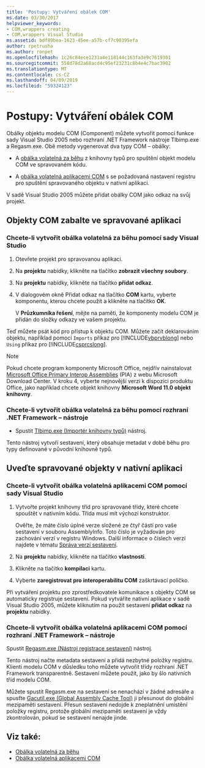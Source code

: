```yaml
---
title: 'Postupy: Vytváření obálek COM'
ms.date: 03/30/2017
helpviewer_keywords:
- COM,wrappers creating
- COM,wrappers Visual Studio
ms.assetid: bdf89bea-1623-45ee-a57b-cf7c90395efa
author: rpetrusha
ms.author: ronpet
ms.openlocfilehash: 1c26c84ece1231a4e118144c163fa3e9c7619301
ms.sourcegitcommit: 558d78d2a68acd4c95ef23231c8b4e4c7bac3902
ms.translationtype: MT
ms.contentlocale: cs-CZ
ms.lasthandoff: 04/09/2019
ms.locfileid: "59324123"
---
```

# <a name="how-to-create-com-wrappers"></a>Postupy: Vytváření obálek COM

Obálky objektu modelu COM (Component) můžete vytvořit pomocí funkce sady Visual Studio 2005 nebo rozhraní .NET Framework nástroje Tlbimp.exe a Regasm.exe. Obě metody vygenerovat dva typy COM – obálky:

-   A [obálka volatelná za běhu](../../../docs/framework/interop/runtime-callable-wrapper.md) z knihovny typů pro spuštění objekt modelu COM ve spravovaném kódu.

-   A [obálka volatelná aplikacemi COM](../../../docs/framework/interop/com-callable-wrapper.md) s se požadovaná nastavení registru pro spuštění spravovaného objektu v nativní aplikaci.

V sadě Visual Studio 2005 můžete přidat obálky COM jako odkaz na svůj projekt.

## <a name="wrap-com-objects-in-a-managed-application"></a>Objekty COM zabalte ve spravované aplikaci

### <a name="to-create-a-runtime-callable-wrapper-using-visual-studio"></a>Chcete-li vytvořit obálka volatelná za běhu pomocí sady Visual Studio

1. Otevřete projekt pro spravovanou aplikaci.

2. Na **projektu** nabídky, klikněte na tlačítko **zobrazit všechny soubory**.

3. Na **projektu** nabídky, klikněte na tlačítko **přidat odkaz**.

4. V dialogovém okně Přidat odkaz na tlačítko **COM** kartu, vyberte komponentu, kterou chcete použít a klikněte na tlačítko **OK**.

     V **Průzkumníka řešení**, mějte na paměti, že komponenty modelu COM je přidán do složky odkazy ve vašem projektu.

Teď můžete psát kód pro přístup k objektu COM. Můžete začít deklarováním objektu, například pomocí `Imports` příkaz pro [!INCLUDE[vbprvblong](../../../includes/vbprvblong-md.md)] nebo `Using` příkaz pro [!INCLUDE[csprcslong](../../../includes/csprcslong-md.md)].

> [!NOTE]
> Pokud chcete program komponenty Microsoft Office, nejdřív nainstalovat [Microsoft Office Primary Interop Assemblies](https://go.microsoft.com/fwlink/?LinkId=50479) (PIA) z webu Microsoft Download Center. V kroku 4, vyberte nejnovější verzi k dispozici produktu Office, jako například chcete objekt knihovny **Microsoft Word 11.0 objekt knihovny**.  
  
### <a name="to-create-a-runtime-callable-wrapper-using-net-framework-tools"></a>Chcete-li vytvořit obálka volatelná za běhu pomocí rozhraní .NET Framework – nástroje  
  
-   Spustit [Tlbimp.exe (Importér knihovny typů)](../../../docs/framework/tools/tlbimp-exe-type-library-importer.md) nástroj.  
  
 Tento nástroj vytvoří sestavení, který obsahuje metadat v době běhu pro typy definované v původní knihovně typů.  
  
## <a name="wrap-managed-objects-in-a-native-application"></a>Uveďte spravované objekty v nativní aplikaci  
  
### <a name="to-create-a-com-callable-wrapper-using-visual-studio"></a>Chcete-li vytvořit obálka volatelná aplikacemi COM pomocí sady Visual Studio  
  
1. Vytvořte projekt knihovny tříd pro spravované třídy, které chcete spouštět v nativním kódu. Třída musí mít výchozí konstruktor.  
  
     Ověřte, že máte číslo úplné verze složené ze čtyř částí pro vaše sestavení v souboru AssemblyInfo. Toto číslo je vyžadován pro zachování verzí v registru Windows. Další informace o číslech verzí najdete v tématu [Správa verzí sestavení](../../../docs/framework/app-domains/assembly-versioning.md).  
  
2. Na **projektu** nabídky, klikněte na tlačítko **vlastnosti**.  
  
3. Klikněte na tlačítko **kompilaci** kartu.  
  
4. Vyberte **zaregistrovat pro interoperabilitu COM** zaškrtávací políčko.  
  
 Při vytváření projektu pro zprostředkovatele komunikace s objekty COM se automaticky registruje sestavení. Pokud vytváříte nativní aplikace v sadě Visual Studio 2005, můžete kliknutím na použít sestavení **přidat odkaz** na **projektu** nabídky.  
  
### <a name="to-create-a-com-callable-wrapper-using-net-framework-tools"></a>Chcete-li vytvořit obálka volatelná aplikacemi COM pomocí rozhraní .NET Framework – nástroje  
  
Spustit [Regasm.exe (Nástroj registrace sestavení)](../../../docs/framework/tools/regasm-exe-assembly-registration-tool.md) nástroj.  
  
Tento nástroj načte metadata sestavení a přidá nezbytné položky registru. Klienti modelu COM v důsledku toho můžete vytvořit třídy rozhraní .NET Framework transparentně. Sestavení můžete použít, jako by šlo nativních tříd modelu COM.  
  
Můžete spustit Regasm.exe na sestavení se nenachází v žádné adresáře a spusťte [Gacutil.exe (Global Assembly Cache Tool)](../../../docs/framework/tools/gacutil-exe-gac-tool.md) ji přesunout do globální mezipaměti sestavení. Přesun sestavení nedojde k zneplatnění umístění položky registru, protože globální mezipaměti sestavení je vždy zkontrolován, pokud se sestavení nenajde jinde.  
  
## <a name="see-also"></a>Viz také:

- [Obálka volatelná za běhu](../../../docs/framework/interop/runtime-callable-wrapper.md)
- [Obálka volatelná aplikacemi COM](../../../docs/framework/interop/com-callable-wrapper.md)
